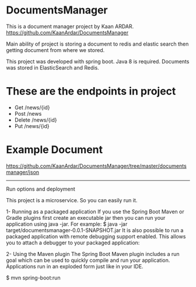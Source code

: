 # DocumentsManager

This is a document manager project by Kaan ARDAR. https://github.com/KaanArdar/DocumentsManager

Main ability of project is storing a document to redis and elastic search then getting document from where we stored.

This project was developed with spring boot. Java 8 is required. Documents was stored in ElasticSearch and Redis.

# These are the endpoints in project
  
- Get /news/{id}
- Post /news
- Delete /news/{id}
- Put /news/{id}

# Example Document

  https://github.com/KaanArdar/DocumentsManager/tree/master/documentsmanager/json

------------------------------------------------------------------
Run options and deployment

This project is a microservice. So you can easily run it.

1- Running as a packaged application
If you use the Spring Boot Maven or Gradle plugins first create an executable jar then you can run your application using java -jar. For example:
$ java -jar target/documentsmanager-0.0.1-SNAPSHOT.jar
It is also possible to run a packaged application with remote debugging support enabled. This allows you to attach a debugger to your packaged application:

2- Using the Maven plugin
The Spring Boot Maven plugin includes a run goal which can be used to quickly compile and run your application. Applications run in an exploded form just like in your IDE.

$ mvn spring-boot:run

